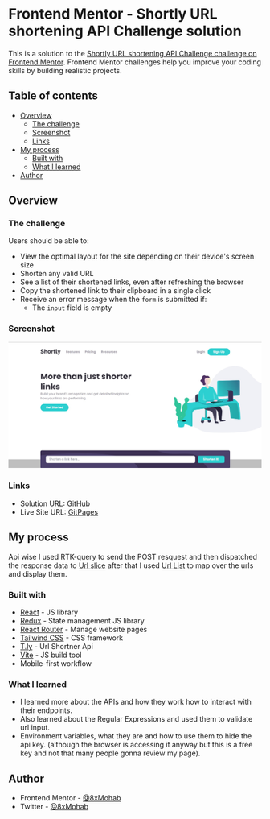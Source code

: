# Frontend Mentor - Shortly URL shortening API Challenge solution

This is a solution to the [Shortly URL shortening API Challenge challenge on Frontend Mentor](https://www.frontendmentor.io/challenges/url-shortening-api-landing-page-2ce3ob-G). Frontend Mentor challenges help you improve your coding skills by building realistic projects.

## Table of contents

- [Overview](#overview)
  - [The challenge](#the-challenge)
  - [Screenshot](#screenshot)
  - [Links](#links)
- [My process](#my-process)
  - [Built with](#built-with)
  - [What I learned](#what-i-learned)
- [Author](#author)

## Overview

### The challenge

Users should be able to:

- View the optimal layout for the site depending on their device's screen size
- Shorten any valid URL
- See a list of their shortened links, even after refreshing the browser
- Copy the shortened link to their clipboard in a single click
- Receive an error message when the `form` is submitted if:
  - The `input` field is empty

### Screenshot

![](./screenshot.jpg)

### Links

- Solution URL: [GitHub](https://github.com/8xMohab/url-shortening-api)
- Live Site URL: [GitPages](https://8xMohab.github.io/url-shortening-api)

## My process

 Api wise I used RTK-query to send the POST resquest and then dispatched the response data to [Url slice](./src/features/url/urlSlice.js)
 after that I used [Url List](./src/features/url/UrlList.jsx) to map over the urls and display them.

### Built with

- [React](https://reactjs.org/) - JS library
- [Redux](https://redux.js.org/) - State management JS library
- [React Router](https://reactrouter.com/) - Manage website pages
- [Tailwind CSS](https://tailwindcss.com/) - CSS framework
- [T.ly](https://t.ly/) - Url Shortner Api
- [Vite](https://vitejs.dev/) - JS build tool
- Mobile-first workflow

### What I learned

- I learned more about the APIs and how they work how to interact with their endpoints.
- Also learned about the Regular Expressions and used them to validate url input.
- Environment variables, what they are and how to use them to hide the api key. (although the browser is accessing it anyway but this is a free key and not that many people gonna review my page).


## Author

- Frontend Mentor - [@8xMohab](https://www.frontendmentor.io/profile/8xMohab)
- Twitter - [@8xMohab](https://www.twitter.com/8xMohab)
